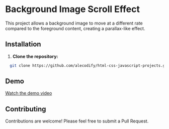 # Background Image Scroll Effect

This project allows a background image to move at a different rate compared to the foreground content, creating a parallax-like effect.

## Installation

1. **Clone the repository:**
```bash
  git clone https://github.com/alecodify/html-css-javascript-projects.git
```

## Demo
[Watch the demo video](https://github.com/user-attachments/assets/a1e87c37-c131-47d1-b7d9-19c41d392b1a)

## Contributing
Contributions are welcome! Please feel free to submit a Pull Request.